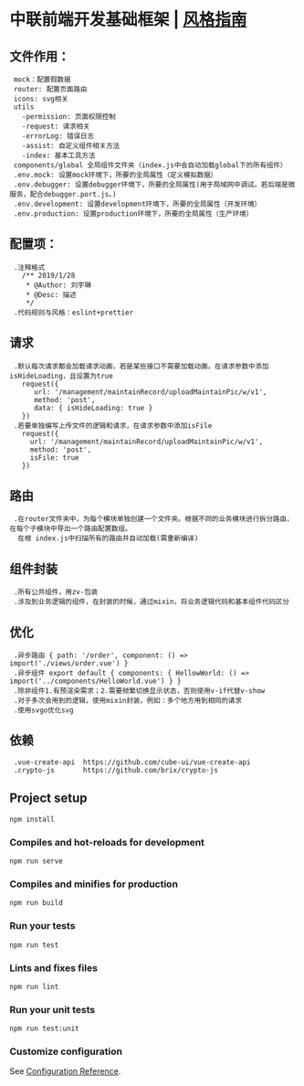 # 中联前端开发基础框架 | [风格指南](./风格指南.md)

## 文件作用：
```
 mock：配置假数据
 router: 配置页面路由
 icons: svg相关
 utils
   -permission: 页面权限控制
   -request: 请求相关
   -errorLog: 错误日志
   -assist: 自定义组件相关方法
   -index: 基本工具方法
 components/global 全局组件文件夹（index.js中会自动加载global下的所有组件）
 .env.mock: 设置mock环境下，所要的全局属性（定义模拟数据）
 .env.debugger: 设置debugger环境下，所要的全局属性(用于局域网中调试。若后端是微服务，配合debugger.port.js。)
 .env.development: 设置development环境下，所要的全局属性（开发环境）
 .env.production: 设置production环境下，所要的全局属性（生产环境）
```

## 配置项：
```
 .注释格式
   /** 2019/1/28
    * @Author: 刘宇琳
    * @Desc: 描述
    */
 .代码规则与风格：eslint+prettier
```

## 请求
```
 .默认每次请求都会加载请求动画，若是某些接口不需要加载动画，在请求参数中添加isHideLoading，且设置为true
   request({
      url: '/management/maintainRecord/uploadMaintainPic/w/v1',
      method: 'post',
      data: { isHideLoading: true }
   })
 .若要单独编写上传文件的逻辑和请求，在请求参数中添加isFile
   request({
     url: '/management/maintainRecord/uploadMaintainPic/w/v1',
     method: 'post',
     isFile: true
   })
```

## 路由
```
 .在router文件夹中，为每个模块单独创建一个文件夹。根据不同的业务模块进行拆分路由，在每个子模块中导出一个路由配置数组。
  在根 index.js中扫描所有的路由并自动加载(需重新编译)
```

## 组件封装
```
 .所有公共组件，用zv-包装
 .涉及到业务逻辑的组件，在封装的时候，通过mixin，将业务逻辑代码和基本组件代码区分
```

## 优化
```
 .异步路由 { path: '/order', component: () => import('./views/order.vue') }
 .异步组件 export default { components: { HellowWorld: () => import('../components/HelloWorld.vue') } }
 .除非组件1.有预渲染需求；2.需要频繁切换显示状态，否则使用v-if代替v-show
 .对于多次会用到的逻辑，使用mixin封装，例如：多个地方用到相同的请求
 .使用svgo优化svg
```

## 依赖
```
 .vue-create-api  https://github.com/cube-ui/vue-create-api
 .crypto-js       https://github.com/brix/crypto-js
```

## Project setup
```
npm install
```

### Compiles and hot-reloads for development
```
npm run serve
```

### Compiles and minifies for production
```
npm run build
```

### Run your tests
```
npm run test
```

### Lints and fixes files
```
npm run lint
```

### Run your unit tests
```
npm run test:unit
```

### Customize configuration
See [Configuration Reference](https://cli.vuejs.org/config/).
